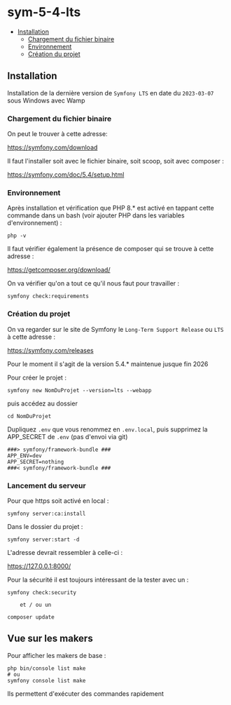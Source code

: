 # sym-5-4-lts

* [Installation](#installation)
    * [Chargement du fichier binaire](#chargement-du-fichier-binaire)
    * [Environnement](#environnement)
    * [Création du projet](#création-du-projet)

## Installation

Installation de la dernière version de `Symfony LTS` en date du `2023-03-07` sous Windows avec Wamp

### Chargement du fichier binaire

On peut le trouver à cette adresse:

https://symfony.com/download

Il faut l'installer soit avec le fichier binaire, soit  scoop,  soit avec composer :

https://symfony.com/doc/5.4/setup.html

### Environnement

Après installation et vérification que PHP 8.* est activé en tappant cette commande dans un bash (voir ajouter PHP dans les variables d'environnement) :

    php -v

Il faut vérifier également la présence de composer qui se trouve à cette adresse :

https://getcomposer.org/download/

On va vérifier qu'on a tout ce qu'il nous faut pour travailler :

    symfony check:requirements

### Création du projet

On va regarder sur le site de Symfony le `Long-Term Support Release` ou `LTS` à cette adresse :

https://symfony.com/releases

Pour le moment il s'agit de la version 5.4.* maintenue jusque fin 2026

Pour créer le projet :

    symfony new NomDuProjet --version=lts --webapp

puis accédez au dossier

    cd NomDuProjet

Dupliquez `.env` que vous renommez en `.env.local`, puis supprimez la APP_SECRET de `.env` (pas d'envoi via git)

    ###> symfony/framework-bundle ###
    APP_ENV=dev
    APP_SECRET=nothing
    ###< symfony/framework-bundle ###

### Lancement du serveur

Pour que https soit activé en local :

    symfony server:ca:install

Dans le dossier du projet :

    symfony server:start -d

L'adresse devrait ressembler à celle-ci :

https://127.0.0.1:8000/

Pour la sécurité il est toujours intéressant de la tester avec un :

    symfony check:security

        et / ou un

    composer update

## Vue sur les makers

Pour afficher les makers de base :

    php bin/console list make
    # ou
    symfony console list make

Ils permettent d'exécuter des commandes rapidement
